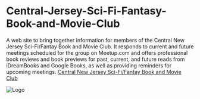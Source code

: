 # Central-Jersey-Sci-Fi-Fantasy-Book-and-Movie-Club
A web site to bring together information for members of the Central New Jersey Sci-Fi/Fantay Book and Movie Club.  It responds to current and future meetings scheduled for the group on Meetup.com and offers professional book reviews and book previews for past, current, and future reads from iDreamBooks and Google Books, as well as providing reminders for upcoming meetings.
[Central New Jersey Sci-Fi/Fantay Book and Movie Club](https://jasonsmacias.github.io/Central-Jersey-Sci-Fi-Fantasy-Book-and-Movie-Club/)

![Logo](./assets/images/Logo-wClubName-blue-grey.png)
